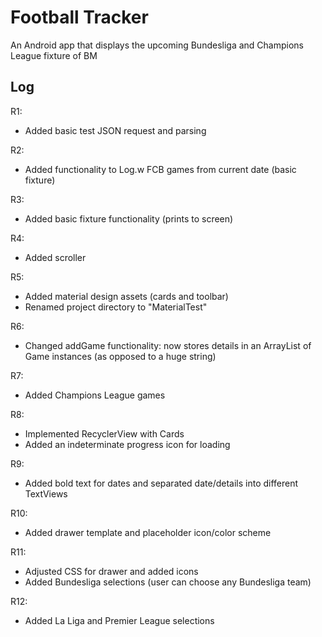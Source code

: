 Football Tracker
======

An Android app that displays the upcoming Bundesliga and Champions League fixture of BM

Log
------

R1:
- Added basic test JSON request and parsing

R2:
- Added functionality to Log.w FCB games from current date (basic fixture)

R3:
- Added basic fixture functionality (prints to screen)

R4:
- Added scroller

R5:
- Added material design assets (cards and toolbar)
- Renamed project directory to "MaterialTest"

R6:
- Changed addGame functionality: now stores details in an ArrayList of Game instances (as opposed to a huge string)

R7:
- Added Champions League games

R8:
- Implemented RecyclerView with Cards
- Added an indeterminate progress icon for loading

R9:
- Added bold text for dates and separated date/details into different TextViews

R10:
- Added drawer template and placeholder icon/color scheme

R11:
- Adjusted CSS for drawer and added icons
- Added Bundesliga selections (user can choose any Bundesliga team)

R12:
- Added La Liga and Premier League selections

